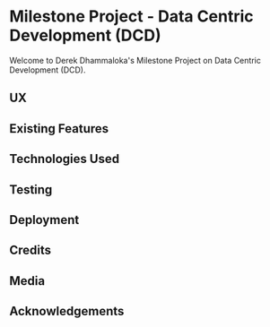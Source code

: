 # Milestone Project - Data Centric Development (DCD)

Welcome to Derek Dhammaloka's Milestone Project on Data Centric Development (DCD).

## UX

## Existing Features

## Technologies Used

## Testing

## Deployment

## Credits

## Media

## Acknowledgements
